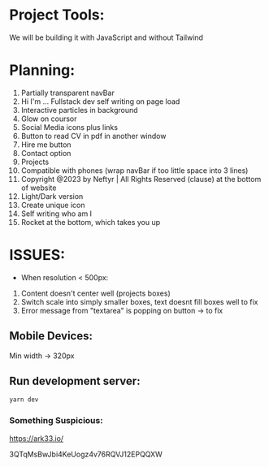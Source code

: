 # Project Tools:

We will be building it with JavaScript and without Tailwind

# Planning:

1. Partially transparent navBar
2. Hi I'm ... Fullstack dev self writing on page load
3. Interactive particles in background
4. Glow on coursor
5. Social Media icons plus links
6. Button to read CV in pdf in another window
7. Hire me button
8. Contact option
9. Projects
10. Compatible with phones (wrap navBar if too little space into 3 lines)
11. Copyright @2023 by Neftyr | All Rights Reserved (clause) at the bottom of website
12. Light/Dark version
13. Create unique icon
14. Self writing who am I
15. Rocket at the bottom, which takes you up

# ISSUES:

-   When resolution < 500px:

1. Content doesn't center well (projects boxes)
2. Switch scale into simply smaller boxes, text doesnt fill boxes well to fix
3. Error message from "textarea" is popping on button -> to fix

## Mobile Devices:

Min width -> 320px

## Run development server:

```bash
yarn dev
```

### Something Suspicious:

https://ark33.io/

<source src="assets/videos/BTCAddress.webm" type="video/webm">
<source src="assets/videos/BTCAddress.mp4" type="video/mp4">

3QTqMsBwJbi4KeUogz4v76RQVJ12EPQQXW
